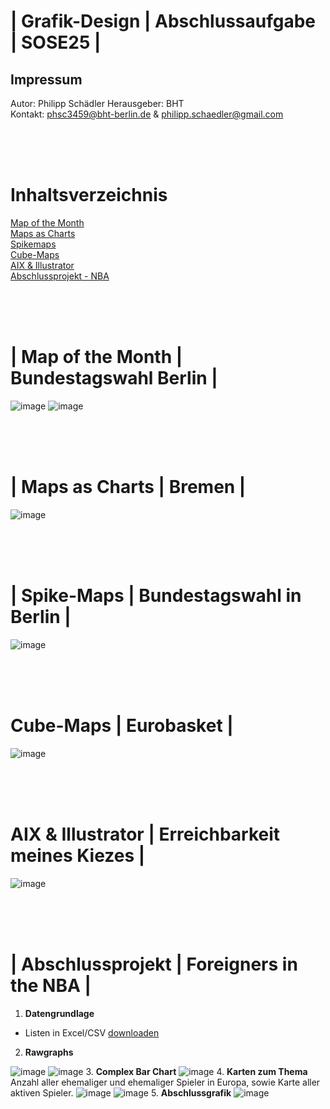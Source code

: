# | Grafik-Design | Abschlussaufgabe | SOSE25 |
## Impressum
Autor: Philipp Schädler
Herausgeber: BHT  
Kontakt: phsc3459@bht-berlin.de & philipp.schaedler@gmail.com

<br><br><br>
# Inhaltsverzeichnis
[Map of the Month](#EP.03)<br>
[Maps as Charts](#EP.04)<br>
[Spikemaps](#EP.05)<br>
[Cube-Maps](#EP.06)<br>
[AIX & Illustrator](#EP.07)<br>
[Abschlussprojekt - NBA](#EP.08)<br>

<br><br>
<a id="EP.03"></a>
<br>
# | Map of the Month | Bundestagswahl Berlin |
![image](https://github.com/phi-schaedler/Grafik-Design-Abgabe/blob/main/Schaedler_Philipp_Layout_SGP.png)
![image](https://github.com/phi-schaedler/Grafik-Design-Abgabe/blob/main/Schaedler_Philipp_Layout_bueso.png)

<br><br>
<a id="EP.04"></a>
<br>
# | Maps as Charts | Bremen |
![image](https://github.com/phi-schaedler/Grafik-Design-Abgabe/blob/main/Schaedler_Philipp_Arbeitsaufgabe_06.png)

<br><br>
<a id="EP.05"></a>
<br>
# | Spike-Maps | Bundestagswahl in Berlin |
![image](https://github.com/phi-schaedler/Grafik-Design-Abgabe/blob/main/Schaedler_Philipp_Arbeitsaufgabe_07.png)

<br><br>
<a id="EP.06"></a>
<br>
# Cube-Maps | Eurobasket |
![image](https://github.com/phi-schaedler/Grafik-Design-Abgabe/blob/main/Schaedler_Philipp_Arbeitsaufgabe_08.png)

<br><br>
<a id="EP.07"></a>
<br>
# AIX & Illustrator | Erreichbarkeit meines Kiezes |
![image]()

<br><br>
<a id="EP.08"></a>
<br>
# | Abschlussprojekt | Foreigners in the NBA |
1. __Datengrundlage__
* Listen in Excel/CSV [downloaden](https://worldpopulationreview.com/country-rankings/nba-players-by-country#sources)
2. __Rawgraphs__

![image](https://github.com/phi-schaedler/Grafik-Design-Abgabe/blob/main/Schaedler_Philipp_Arbeitsaufgabe_09.png) ![image](https://github.com/phi-schaedler/Grafik-Design-Abgabe/blob/main/Schaedler_Philipp_Arbeitsaufgabe_09b.png)
3. __Complex Bar Chart__
![image](https://github.com/phi-schaedler/Grafik-Design-Abgabe/blob/main/Schaedler_Philipp_Arbeitsaufgabe_05.png)
4. __Karten zum Thema__
Anzahl aller ehemaliger und ehemaliger Spieler in Europa, sowie Karte aller aktiven Spieler.
![image](https://github.com/phi-schaedler/Grafik-Design-Abgabe/blob/main/Schaedler_Philipp_Abschluss_alle_Spieler_Europa.png) ![image](https://github.com/phi-schaedler/Grafik-Design-Abgabe/blob/main/Schaedler_Philipp_Abschluss_akutelle_Spieler_Europa.png)
5. __Abschlussgrafik__
![image](https://github.com/phi-schaedler/Grafik-Design-Abgabe/blob/main/Schaedler_Philipp_Abschluss.png)

